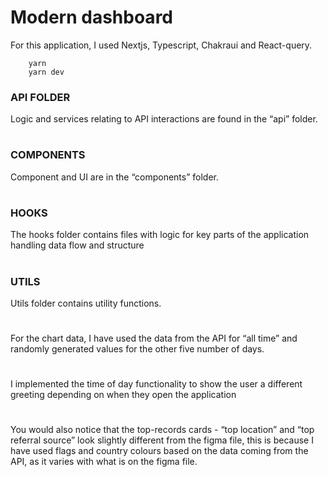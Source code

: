 # Modern dashboard

For this application, I used Nextjs, Typescript, Chakraui and React-query.

        yarn
        yarn dev

### API FOLDER
Logic and services relating to API interactions are found in the “api” folder.
#

### COMPONENTS
Component and UI are in the “components” folder.
#

### HOOKS
The hooks folder contains files with logic for key parts of the application handling data flow and structure
#

### UTILS
Utils folder contains utility functions.
#

For the chart data, I have used the data from the API for “all time” and randomly generated values for the other five number of days.
#

I implemented the time of day functionality to show the user a different greeting depending on when they open the application
#

You would also notice that the top-records cards - “top location” and “top referral source” look slightly different from the figma file, this is because I have used flags and country colours based on the data coming from the API, as it varies with what is on the figma file.
